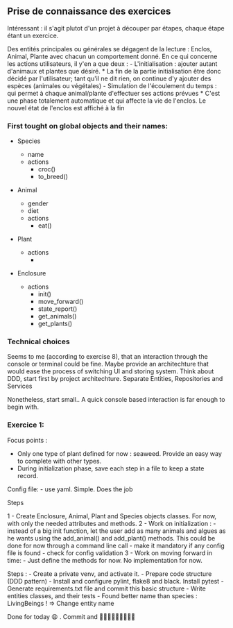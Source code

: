 ## Prise de connaissance des exercices

Intéressant : il s'agit plutot d'un projet à découper par étapes, chaque étape étant un exercice.

Des entités principales ou générales se dégagent de la lecture : Enclos, Animal, Plante avec chacun un comportement donné.
En ce qui concerne les actions utilisateurs, il y'en a que deux :
    - L'initialisation : ajouter autant d'animaux et plantes que désiré.
        * La fin de la partie initialisation être donc décidé par l'utilisateur; tant qu'il ne dit rien, on continue d'y ajouter des espèces (animales ou végétales) 
    - Simulation de l'écoulement du temps : qui permet à chaque animal/plante d'effectuer ses actions prévues
        * C'est une phase totalement automatique et qui affecte la vie de l'enclos. Le nouvel état de l'enclos est affiché à la fin


### First tought on global objects and their names: 

- Species <!-- Objet parent commun aux animaux et plantes -->
    * name
    + actions <!-- Des méthodes reprenant les actions communes à toutes les espèces : se reproduire, croc ^^ -->
        + croc()
        + to_breed()

- Animal 
    * gender
    * diet <!-- régime alimentaire-->
    + actions <!-- Des méthodes reprenant les actions propres à un animal -->
        + eat()

- Plant 
    + actions <!-- Des méthodes reprenant les actions propres à une plante... si il y en ^^ -->
        + <!-- shine() -->

- Enclosure
    + actions <!-- Des méthodes reprenant les actions propres à l'enclos -->
        + init()
        + move_forward()
        + state_report()
        + get_animals() <!-- liste des animaux de l'enclos -->
        + get_plants() <!-- liste des plantes de l'enclos -->
    
### Technical choices

Seems to me (according to exercise 8), that an interaction through the console or terminal could be fine. Maybe provide an architechture that would ease the process of switching UI and storing system. Think about DDD, start first by project architechture. Separate Entities, Repositories and Services

Nonetheless, start small.. A quick console based interaction is far enough to begin with.

### Exercice 1:

Focus points :
- Only one type of plant defined for now : seaweed. Provide an easy way to complete with other types.
- During initialization phase, save each step in a file to keep a state record.

Config file:
    - use yaml. Simple. Does the job 

Steps 

1 - Create Enclosure, Animal, Plant and Species objects classes. For now, with only the needed attributes and methods. 
2 - Work on initialization :
    - instead of a big init function, let the user add as many animals and algues as he wants using the add_animal() and add_plant() methods. This could be done for now through a command line call
    - make it mandatory if any config file is found
    - check for config validation
3 - Work on moving forward in time:
    - Just define the methods for now. No implementation for now.



Steps :
    - Create a private venv, and activate it.
    - Prepare code structure (DDD pattern)
    - Install and configure pylint, flake8 and black. Install pytest
    - Generate requirements.txt file and commit this basic structure
    - Write entities classes, and their tests
    - Found better name than species : LivingBeings ! => Change entity name

Done for today 😩 . Commit and 🏃🏾‍♂️🏃🏾‍♂️🏃🏾‍♂️